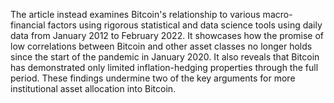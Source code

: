 The article instead examines Bitcoin's relationship to various macro-financial factors using rigorous statistical and data science tools using daily data from January 2012 to February 2022. It showcases how the promise of low correlations between Bitcoin and other asset classes no longer holds since the start of the pandemic in January 2020. It also reveals that Bitcoin has demonstrated only limited inflation-hedging properties through the full period. These findings undermine two of the key arguments for more institutional asset allocation into Bitcoin.
